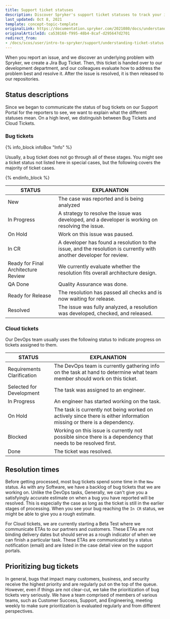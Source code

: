 ```yaml
---
title: Support ticket statuses
description: Discover Spryker's support ticket statuses to track your issues effectively, from reporting through resolution, with clear updates at each stage.
last_updated: Oct 8, 2021
template: concept-topic-template
originalLink: https://documentation.spryker.com/2021080/docs/understanding-ticket-status
originalArticleId: ca538168-f995-48b4-8caf-d295647d2701
redirect_from:
- /docs/scos/user/intro-to-spryker/support/understanding-ticket-status.html
---
```


When you report an issue, and we discover an underlying problem with Spryker, we create a Jira Bug Ticket. Then, this ticket is handed over to our development department, and our colleagues evaluate how to address the problem best and resolve it. After the issue is resolved, it is then released to our repositories.

## Status descriptions

Since we began to communicate the status of bug tickets on our Support Portal for the reporters to see, we want to explain what the different statuses mean. On a high level, we distinguish between Bug Tickets and Cloud Tickets.

### Bug tickets

{% info_block infoBox "Info" %}

Usually, a bug ticket does not go through all of these stages. You might see a ticket status not listed here in special cases, but the following covers the majority of ticket cases.

{% endinfo_block %}

| STATUS | EXPLANATION |
| --- | --- |
| New | The case was reported and is being analyzed |
| In Progress | A strategy to resolve the issue was developed, and a developer is working on resolving the issue. |
| On Hold | Work on this issue was paused. |
| In CR | A developer has found a resolution to the issue, and the resolution is currently with another developer for review. |
| Ready for Final Architecture Review | We currently evaluate whether the resolution fits overall architecture design. |
| QA Done | Quality Assurance was done. |
| Ready for Release | The resolution has passed all checks and is now waiting for release. |
| Resolved | The issue was fully analyzed, a resolution was developed, checked, and released. |

### Cloud tickets

Our DevOps team usually uses the following status to indicate progress on tickets assigned to them.

| STATUS | EXPLANATION |
| --- | --- |
|Requirements Clarification|The DevOps team is currently gathering info on the task at hand to determine what team member should work on this ticket.|
|Selected for Development|The task was assigned to an engineer.|
|In Progress|An engineer has started working on the task.|
|On Hold|The task is currently not being worked on actively since there is either information missing or there is a dependency.|
|Blocked|Working on this issue is currently not possible since there is a dependency that needs to be resolved first.|
|Done|The ticket was resolved.|

## Resolution times

Before getting processed, most bug tickets spend some time in the `New` status. As with any Software, we have a backlog of bug tickets that we are working on. Unlike the DevOps tasks, Generally, we can't give you a satisfyingly accurate estimate on when a bug you have reported will be resolved. This is especially the case as long as the ticket is still in the earlier stages of processing. When you see your bug reaching the `In CR` status, we might be able to give you a rough estimate.

For Cloud tickets, we are currently starting a Beta Test where we communicate ETAs to our partners and customers. These ETAs are not binding delivery dates but should serve as a rough indicator of when we can finish a particular task. These ETAs are communicated by a status notification (email) and are listed in the case detail view on the support portals.

## Prioritizing bug tickets
In general, bugs that impact many customers, business, and security receive the highest priority and are regularly put on the top of the queue. However, even if things are not clear-cut, we take the prioritization of bug tickets very seriously. We have a team comprised of members of various teams, such as Customer Success, Support, and Engineering, meeting weekly to make sure prioritization is evaluated regularly and from different perspectives.
